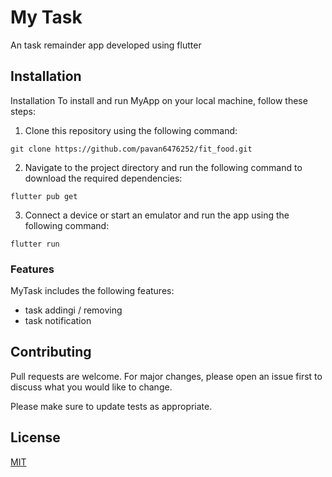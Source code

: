 # My Task

An task remainder app developed using flutter

## Installation
Installation To install and run MyApp on your local machine, follow these steps:

1. Clone this repository using the following command:
```
git clone https://github.com/pavan6476252/fit_food.git
```
2. Navigate to the project directory and run the following command to download the required dependencies:
```
flutter pub get
```
3. Connect a device or start an emulator and run the app using the following command:
```
flutter run
```
### Features
MyTask includes the following features:
* task addingi / removing 
* task notification

## Contributing

Pull requests are welcome. For major changes, please open an issue first
to discuss what you would like to change.

Please make sure to update tests as appropriate.

## License

[MIT](https://choosealicense.com/licenses/mit/)
